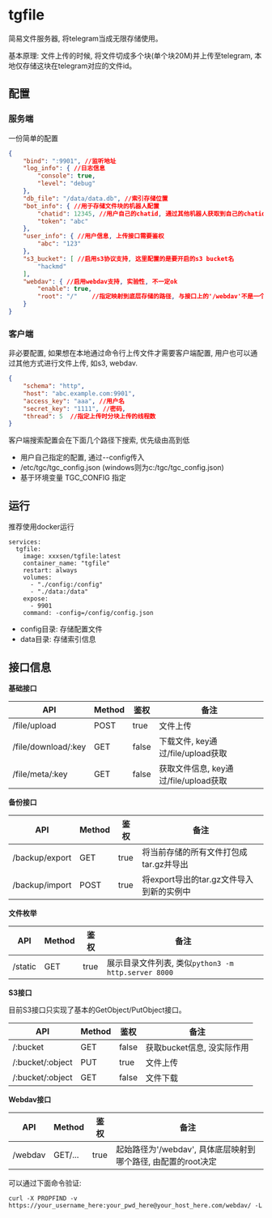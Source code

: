 tgfile
===

简易文件服务器, 将telegram当成无限存储使用。

基本原理: 文件上传的时候, 将文件切成多个块(单个块20M)并上传至telegram, 本地仅存储这块在telegram对应的文件id。

## 配置

### 服务端

一份简单的配置

```json
{
	"bind": ":9901", //监听地址
	"log_info": { //日志信息
		"console": true,
		"level": "debug"
	},
	"db_file": "/data/data.db", //索引存储位置
	"bot_info": { //用于存储文件块的机器人配置
		"chatid": 12345, //用户自己的chatid, 通过其他机器人获取到自己的chatid, 然后自己再主动跟机器人发起会话, 后面上传的文件会发给这个chatid进行存储 
		"token": "abc"
	},
	"user_info": { //用户信息, 上传接口需要鉴权
		"abc": "123"
	},
	"s3_bucket": [ //启用s3协议支持, 这里配置的是要开启的s3 bucket名
		"hackmd"
	],
	"webdav": { //启用webdav支持, 实验性, 不一定ok
		"enable": true,
		"root": "/"    //指定映射到底层存储的路径, 与接口上的'/webdav'不是一个东西
	}
}
```

### 客户端

非必要配置, 如果想在本地通过命令行上传文件才需要客户端配置, 用户也可以通过其他方式进行文件上传, 如s3, webdav.

```json
{
    "schema": "http",
    "host": "abc.example.com:9901", 
    "access_key": "aaa", //用户名
    "secret_key": "1111", //密码,
	"thread": 5  //指定上传时分块上传的线程数
}
```

客户端搜索配置会在下面几个路径下搜索, 优先级由高到低

- 用户自己指定的配置, 通过--config传入
- /etc/tgc/tgc_config.json (windows则为c:/tgc/tgc_config.json)
- 基于环境变量 TGC_CONFIG 指定

## 运行

推荐使用docker运行

```
services:
  tgfile:
    image: xxxsen/tgfile:latest
    container_name: "tgfile"
    restart: always
    volumes:
      - "./config:/config"
      - "./data:/data"
    expose:
      - 9901
    command: -config=/config/config.json
```

- config目录: 存储配置文件
- data目录: 存储索引信息

## 接口信息

**基础接口**

|API|Method|鉴权|备注|
|---|---|---|---|
|/file/upload|POST|true|文件上传|
|/file/download/:key|GET|false|下载文件, key通过/file/upload获取|
|/file/meta/:key|GET|false|获取文件信息, key通过/file/upload获取|

**备份接口**

|API|Method|鉴权|备注|
|---|---|---|---|
|/backup/export|GET|true|将当前存储的所有文件打包成tar.gz并导出|
|/backup/import|POST|true|将export导出的tar.gz文件导入到新的实例中|

**文件枚举**

|API|Method|鉴权|备注|
|---|---|---|---|
|/static|GET|true|展示目录文件列表, 类似`python3 -m http.server 8000`|

**S3接口**

目前S3接口只实现了基本的GetObject/PutObject接口。

|API|Method|鉴权|备注|
|---|---|---|---|
|/:bucket|GET|false|获取bucket信息, 没实际作用|
|/:bucket/:object|PUT|true|文件上传|
|/:bucket/:object|GET|false|文件下载|

**Webdav接口**

|API|Method|鉴权|备注|
|---|---|---|---|
|/webdav|GET/...|true|起始路径为'/webdav', 具体底层映射到哪个路径, 由配置的root决定|

可以通过下面命令验证:
```shell
curl -X PROPFIND -v https://your_username_here:your_pwd_here@your_host_here.com/webdav/ -L
```
